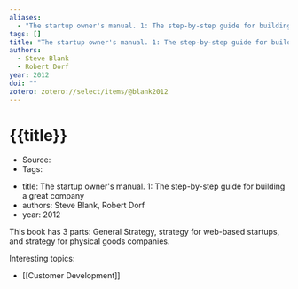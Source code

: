 ```yaml
---
aliases:
  - "The startup owner's manual. 1: The step-by-step guide for building a great company"
tags: []
title: "The startup owner's manual. 1: The step-by-step guide for building a great company"
authors:
  - Steve Blank
  - Robert Dorf
year: 2012
doi: ""
zotero: zotero://select/items/@blank2012
---
```

<!-- START_TEMPLATE -->
# {{title}}

- Source:
- Tags: 
<!-- END_TEMPLATE -->

- title: The startup owner's manual. 1: The step-by-step guide for building a great company
- authors: Steve Blank, Robert Dorf
- year: 2012

This book has 3 parts: General Strategy, strategy for web-based startups, and strategy for physical goods companies. 

Interesting topics: 
- [[Customer Development]]